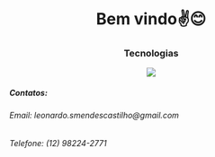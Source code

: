 <h1 align="center">Bem vindo✌️😊</h1>
<h3 align="center">Tecnologias</h3>


<p align="center">
  <a href="https://skillicons.dev">
    <img src="https://skillicons.dev/icons?i=js,ts,react,html,css,tailwind,linux,postgres&perline=2" />
  </a>
</p>

<div>
<h5>Contatos: </h5>
<h6 align="">Email: <a>leonardo.smendescastilho@gmail.com</a></h6> 
<h6 align="start">Telefone: (12) 98224-2771</h6> 
</div>

